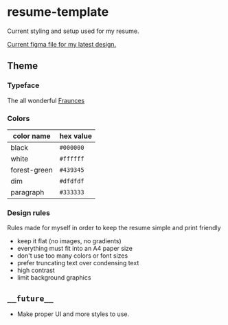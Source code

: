 # resume-template

Current styling and setup used for my resume.

[Current figma file for my latest design.](https://www.figma.com/file/oKNCZ67CngL4Zzfa53rZJV/resume?type=design&node-id=9%3A1014&mode=design&t=v4vFB6wD5LKwMLKN-1)

## Theme
 ### Typeface
 The all wonderful [Fraunces](https://fraunces.undercase.xyz/)
 ### Colors
 
| **color name** | **hex value** |
| -------------- | ------------- |
| black          | `#000000`     |
| white          | `#ffffff`     |
| forest-green   | `#439345`     |
| dim            | `#dfdfdf`     |
| paragraph      | `#333333`     |
 
 ### Design rules
 
 Rules made for myself in order to keep the resume simple and print friendly
 
 * keep it flat (no images, no gradients)
 * everything must fit into an A4 paper size
 * don't use too many colors or font sizes
 * prefer truncating text over condensing text
 * high contrast
 * limit background graphics

## `__future__`

 * Make proper UI and more styles to use.

